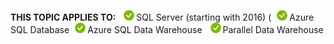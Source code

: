 <Token>**THIS TOPIC APPLIES TO:** ![yes](media/yes.png)SQL Server (starting with 2016) (![yes](media/yes.png)Azure SQL Database![yes](media/yes.png)Azure SQL Data Warehouse ![yes](media/yes.png)Parallel Data Warehouse </Token>

